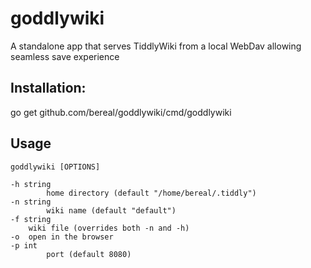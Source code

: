 # goddlywiki
A standalone app that serves TiddlyWiki from a local WebDav allowing seamless save experience

## Installation:

  go get github.com/bereal/goddlywiki/cmd/goddlywiki

## Usage

    goddlywiki [OPTIONS]

    -h string
            home directory (default "/home/bereal/.tiddly")
    -n string
            wiki name (default "default")
    -f string
        wiki file (overrides both -n and -h)
    -o	open in the browser
    -p int
            port (default 8080)
